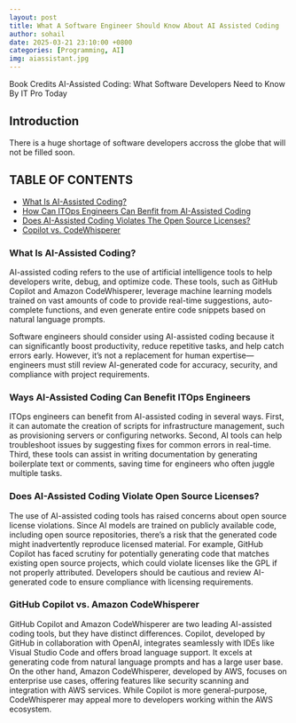 ```yaml
---
layout: post
title: What A Software Engineer Should Know About AI Assisted Coding
author: sohail
date: 2025-03-21 23:10:00 +0800
categories: [Programming, AI]
img: aiassistant.jpg
---
```


Book Credits 
         AI-Assisted Coding: What Software Developers Need to Know
                                                              By IT Pro Today

## Introduction

  There is a huge shortage of software developers accross the globe that will not be filled soon.

<div class="toc">
        <h2>TABLE OF CONTENTS</h2>
        <ul>
            <li><a href="#section1">What Is AI-Assisted Coding?</a></li>
            <li><a href="#section2">How Can ITOps Engineers Can Benfit from AI-Assisted Coding</a></li>
            <li><a href="#section3">Does AI-Assisted Coding Violates The Open Source Licenses?</a></li>
            <li><a href="#section4">Copilot vs. CodeWhisperer</a></li>
        </ul>
</div>

<!-- Menu Sections -->
<div id="section1" class="section">
        <h3>What Is AI-Assisted Coding?</h3>
        <p>
            AI-assisted coding refers to the use of artificial intelligence tools to help developers write, debug, and optimize code. These tools, such as GitHub Copilot and Amazon CodeWhisperer, leverage machine learning models trained on vast amounts of code to provide real-time suggestions, auto-complete functions, and even generate entire code snippets based on natural language prompts.
        </p>
        <p>
            Software engineers should consider using AI-assisted coding because it can significantly boost productivity, reduce repetitive tasks, and help catch errors early. However, it’s not a replacement for human expertise—engineers must still review AI-generated code for accuracy, security, and compliance with project requirements.
        </p>
    </div>

<div id="section2" class="section">
        <h3>Ways AI-Assisted Coding Can Benefit ITOps Engineers</h3>
       <p>
            ITOps engineers can benefit from AI-assisted coding in several ways. First, it can automate the creation of scripts for infrastructure management, such as provisioning servers or configuring networks. Second, AI tools can help troubleshoot issues by suggesting fixes for common errors in real-time. Third, these tools can assist in writing documentation by generating boilerplate text or comments, saving time for engineers who often juggle multiple tasks.
        </p>
    </div>

<div id="section3" class="section">
        <h3>Does AI-Assisted Coding Violate Open Source Licenses?</h3>
        <p>
            The use of AI-assisted coding tools has raised concerns about open source license violations. Since AI models are trained on publicly available code, including open source repositories, there’s a risk that the generated code might inadvertently reproduce licensed material. For example, GitHub Copilot has faced scrutiny for potentially generating code that matches existing open source projects, which could violate licenses like the GPL if not properly attributed. Developers should be cautious and review AI-generated code to ensure compliance with licensing requirements.
        </p>
    </div>

<div id="section4" class="section">
        <h3>GitHub Copilot vs. Amazon CodeWhisperer</h3>
        <p>
            GitHub Copilot and Amazon CodeWhisperer are two leading AI-assisted coding tools, but they have distinct differences. Copilot, developed by GitHub in collaboration with OpenAI, integrates seamlessly with IDEs like Visual Studio Code and offers broad language support. It excels at generating code from natural language prompts and has a large user base. On the other hand, Amazon CodeWhisperer, developed by AWS, focuses on enterprise use cases, offering features like security scanning and integration with AWS services. While Copilot is more general-purpose, CodeWhisperer may appeal more to developers working within the AWS ecosystem.
        </p>
    </div>
